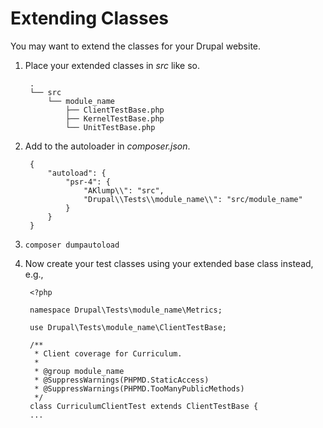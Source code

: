 # Extending Classes

You may want to extend the classes for your Drupal website.

1. Place your extended classes in _src_ like so.

        .
        └── src
            └── module_name
                ├── ClientTestBase.php
                ├── KernelTestBase.php
                └── UnitTestBase.php
                
1. Add to the autoloader in _composer.json_.

        {
            "autoload": {
                "psr-4": {
                    "AKlump\\": "src",
                    "Drupal\\Tests\\module_name\\": "src/module_name"
                }
            }
        }
1. `composer dumpautoload`
1. Now create your test classes using your extended base class instead, e.g.,

        <?php
        
        namespace Drupal\Tests\module_name\Metrics;
        
        use Drupal\Tests\module_name\ClientTestBase;
        
        /**
         * Client coverage for Curriculum.
         *
         * @group module_name
         * @SuppressWarnings(PHPMD.StaticAccess)
         * @SuppressWarnings(PHPMD.TooManyPublicMethods)
         */
        class CurriculumClientTest extends ClientTestBase { 
        ... 
